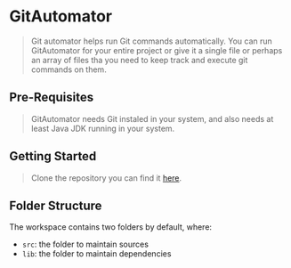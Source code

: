 # GitAutomator
> Git automator helps run Git commands automatically. You can run GitAutomator for your entire project or give it a single file or perhaps an array of files tha you need to keep track and execute git commands on them.

## Pre-Requisites
> GitAutomator needs Git instaled in your system, and also needs at least Java JDK running in your system.

## Getting Started
> Clone the repository you can find it [here](https://github.com/RubenDguez/GitAutomator.git).

## Folder Structure

The workspace contains two folders by default, where:

- `src`: the folder to maintain sources
- `lib`: the folder to maintain dependencies
